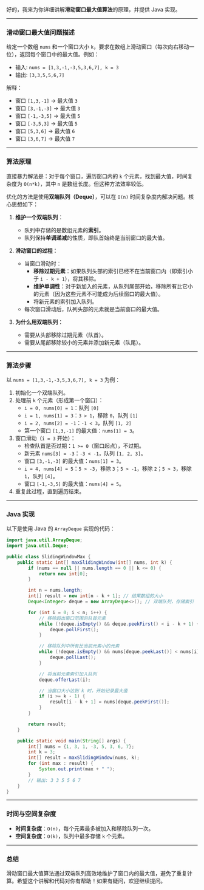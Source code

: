 好的，我来为你详细讲解**滑动窗口最大值算法**的原理，并提供 Java 实现。

---

### **滑动窗口最大值问题描述**
给定一个数组 `nums` 和一个窗口大小 `k`，要求在数组上滑动窗口（每次向右移动一位），返回每个窗口中的最大值。例如：

- 输入: `nums = [1,3,-1,-3,5,3,6,7], k = 3`
- 输出: `[3,3,5,5,6,7]`

解释：
- 窗口 `[1,3,-1]` -> 最大值 `3`
- 窗口 `[3,-1,-3]` -> 最大值 `3`
- 窗口 `[-1,-3,5]` -> 最大值 `5`
- 窗口 `[-3,5,3]` -> 最大值 `5`
- 窗口 `[5,3,6]` -> 最大值 `6`
- 窗口 `[3,6,7]` -> 最大值 `7`

---

### **算法原理**
直接暴力解法是：对于每个窗口，遍历窗口内的 `k` 个元素，找到最大值，时间复杂度为 `O(n*k)`，其中 `n` 是数组长度。但这种方法效率较低。

优化的方法是使用**双端队列（Deque）**，可以在 `O(n)` 时间复杂度内解决问题。核心思想如下：

1. **维护一个双端队列**：
    - 队列中存储的是数组元素的**索引**。
    - 队列保持**单调递减**的性质，即队首始终是当前窗口的最大值。

2. **滑动窗口的过程**：
    - 当窗口滑动时：
        - **移除过期元素**：如果队列头部的索引已经不在当前窗口内（即索引小于 `i - k + 1`），将其移除。
        - **维护单调性**：对于新加入的元素，从队列尾部开始，移除所有比它小的元素（因为这些元素不可能成为后续窗口的最大值）。
        - 将新元素的索引加入队列。
    - 每次窗口滑动后，队列头部的元素就是当前窗口的最大值。

3. **为什么用双端队列**：
    - 需要从头部移除过期元素（队首）。
    - 需要从尾部移除较小的元素并添加新元素（队尾）。

---

### **算法步骤**
以 `nums = [1,3,-1,-3,5,3,6,7], k = 3` 为例：
1. 初始化一个双端队列。
2. 处理前 `k` 个元素（形成第一个窗口）：
    - `i = 0, nums[0] = 1`：队列 `[0]`
    - `i = 1, nums[1] = 3`：`3 > 1`，移除 `0`，队列 `[1]`
    - `i = 2, nums[2] = -1`：`-1 < 3`，队列 `[1, 2]`
    - 第一个窗口 `[1,3,-1]` 的最大值：`nums[1] = 3`。
3. 窗口滑动（`i = 3` 开始）：
    - 检查队首是否过期：`1 >= 0`（窗口起点），不过期。
    - 新元素 `nums[3] = -3`：`-3 < -1`，队列 `[1, 2, 3]`。
    - 窗口 `[3,-1,-3]` 的最大值：`nums[1] = 3`。
    - `i = 4, nums[4] = 5`：`5 > -3`，移除 `3`；`5 > -1`，移除 `2`；`5 > 3`，移除 `1`，队列 `[4]`。
    - 窗口 `[-1,-3,5]` 的最大值：`nums[4] = 5`。
4. 重复此过程，直到遍历结束。

---

### **Java 实现**
以下是使用 Java 的 `ArrayDeque` 实现的代码：

```java
import java.util.ArrayDeque;
import java.util.Deque;

public class SlidingWindowMax {
    public static int[] maxSlidingWindow(int[] nums, int k) {
        if (nums == null || nums.length == 0 || k <= 0) {
            return new int[0];
        }

        int n = nums.length;
        int[] result = new int[n - k + 1]; // 结果数组的大小
        Deque<Integer> deque = new ArrayDeque<>(); // 双端队列，存储索引

        for (int i = 0; i < n; i++) {
            // 移除超出窗口范围的队首元素
            while (!deque.isEmpty() && deque.peekFirst() < i - k + 1) {
                deque.pollFirst();
            }

            // 移除队列中所有比当前元素小的元素
            while (!deque.isEmpty() && nums[deque.peekLast()] < nums[i]) {
                deque.pollLast();
            }

            // 将当前元素索引加入队列
            deque.offerLast(i);

            // 当窗口大小达到 k 时，开始记录最大值
            if (i >= k - 1) {
                result[i - k + 1] = nums[deque.peekFirst()];
            }
        }

        return result;
    }

    public static void main(String[] args) {
        int[] nums = {1, 3, 1, -3, 5, 3, 6, 7};
        int k = 3;
        int[] result = maxSlidingWindow(nums, k);
        for (int max : result) {
            System.out.print(max + " ");
        }
        // 输出: 3 3 5 5 6 7
    }
}
```

---

### **时间与空间复杂度**
- **时间复杂度**：`O(n)`，每个元素最多被加入和移除队列一次。
- **空间复杂度**：`O(k)`，队列中最多存储 `k` 个元素。

---

### **总结**
滑动窗口最大值算法通过双端队列高效地维护了窗口内的最大值，避免了重复计算。希望这个讲解和代码对你有帮助！如果有疑问，欢迎继续提问。